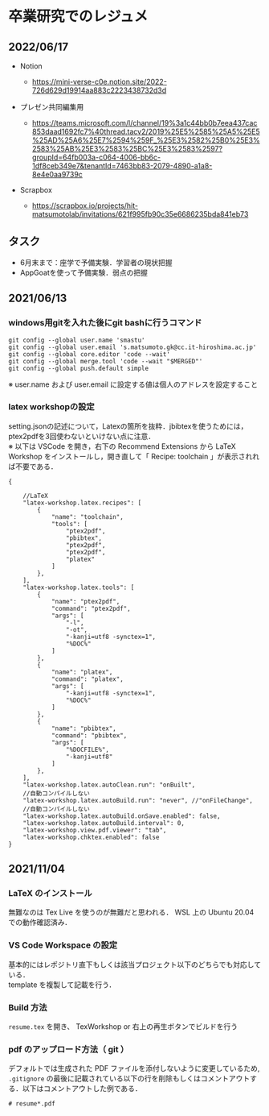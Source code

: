 # 卒業研究でのレジュメ

## 2022/06/17

- Notion
    - https://mini-verse-c0e.notion.site/2022-726d629d19914aa883c2223438732d3d

- プレゼン共同編集用
    - https://teams.microsoft.com/l/channel/19%3a1c44bb0b7eea437cac853daad1692fc7%40thread.tacv2/2019%25E5%2585%25A5%25E5%25AD%25A6%25E7%2594%259F_%25E3%2582%25B0%25E3%2583%25AB%25E3%2583%25BC%25E3%2583%2597?groupId=64fb003a-c064-4006-bb6c-1df8ceb349e7&tenantId=7463bb83-2079-4890-a1a8-8e4e0aa9739c

- Scrapbox
    - https://scrapbox.io/projects/hit-matsumotolab/invitations/621f995fb90c35e6686235bda841eb73

## タスク

 - 6月末まで：座学で予備実験．学習者の現状把握
 - AppGoatを使って予備実験．弱点の把握
 


## 2021/06/13

### windows用gitを入れた後にgit bashに行うコマンド

```
git config --global user.name 'smastu'
git config --global user.email 's.matsumoto.gk@cc.it-hiroshima.ac.jp'
git config --global core.editor 'code --wait'
git config --global merge.tool 'code --wait "$MERGED"'
git config --global push.default simple
```

※ user.name および user.email に設定する値は個人のアドレスを設定すること

### latex workshopの設定

setting.jsonの記述について，Latexの箇所を抜粋．jbibtexを使うためには，ptex2pdfを3回使わないといけない点に注意．  
※ 以下は VSCode を開き，右下の Recommend Extensions から LaTeX Workshop をインストールし，開き直して「 Recipe: toolchain 」が表示されれば不要である．

```
{

    //LaTeX
    "latex-workshop.latex.recipes": [
        {
            "name": "toolchain",
            "tools": [
                "ptex2pdf",
                "pbibtex",
                "ptex2pdf",
                "ptex2pdf",
                "platex"
            ]
        },
    ],
    "latex-workshop.latex.tools": [
        {
            "name": "ptex2pdf",
            "command": "ptex2pdf",
            "args": [
                "-l",
                "-ot",
                "-kanji=utf8 -synctex=1",
                "%DOC%"
            ]
        },
        {
            "name": "platex",
            "command": "platex",
            "args": [
                "-kanji=utf8 -synctex=1",
                "%DOC%"
            ]
        },
        {
            "name": "pbibtex",
            "command": "pbibtex",
            "args": [
                "%DOCFILE%",
                "-kanji=utf8"
            ]
        },        
    ],
    "latex-workshop.latex.autoClean.run": "onBuilt",
    //自動コンパイルしない
    "latex-workshop.latex.autoBuild.run": "never", //"onFileChange",
    //自動コンパイルしない
    "latex-workshop.latex.autoBuild.onSave.enabled": false,
    "latex-workshop.latex.autoBuild.interval": 0,
    "latex-workshop.view.pdf.viewer": "tab",
    "latex-workshop.chktex.enabled": false
}
```

## 2021/11/04

### LaTeX のインストール

無難なのは Tex Live を使うのが無難だと思われる． WSL 上の Ubuntu 20.04 での動作確認済み．

### VS Code Workspace の設定

基本的にはレポジトリ直下もしくは該当プロジェクト以下のどちらでも対応している．  
template を複製して記載を行う．

### Build 方法

`resume.tex` を開き、 TexWorkshop or 右上の再生ボタンでビルドを行う

### pdf のアップロード方法（ git ）

デフォルトでは生成された PDF ファイルを添付しないように変更しているため, `.gitignore` の最後に記載されている以下の行を削除もしくはコメントアウトする．以下はコメントアウトした例である．

```
# resume*.pdf
```